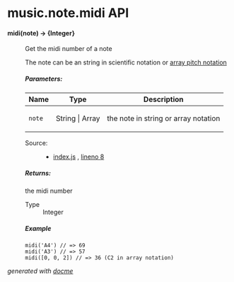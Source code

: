 # music.note.midi API


<!-- START docme generated API please keep comment here to allow auto update -->
<!-- DON'T EDIT THIS SECTION, INSTEAD RE-RUN docme TO UPDATE -->

<div>
<div class="jsdoc-githubify">
<section>
<article>
<div class="container-overview">
<dl class="details">
</dl>
</div>
<dl>
<dt>
<h4 class="name" id="midi"><span class="type-signature"></span>midi<span class="signature">(note)</span><span class="type-signature"> &rarr; {Integer}</span></h4>
</dt>
<dd>
<div class="description">
<p>Get the midi number of a note</p>
<p>The note can be an string in scientific notation or
<a href="https://github.com/danigb/music.array.notation">array pitch notation</a></p>
</div>
<h5>Parameters:</h5>
<table class="params">
<thead>
<tr>
<th>Name</th>
<th>Type</th>
<th class="last">Description</th>
</tr>
</thead>
<tbody>
<tr>
<td class="name"><code>note</code></td>
<td class="type">
<span class="param-type">String</span>
|
<span class="param-type">Array</span>
</td>
<td class="description last"><p>the note in string or array notation</p></td>
</tr>
</tbody>
</table>
<dl class="details">
<dt class="tag-source">Source:</dt>
<dd class="tag-source"><ul class="dummy">
<li>
<a href="https://github.com/danigb/music.note.midi/blob/master/index.js">index.js</a>
<span>, </span>
<a href="https://github.com/danigb/music.note.midi/blob/master/index.js#L8">lineno 8</a>
</li>
</ul></dd>
</dl>
<h5>Returns:</h5>
<div class="param-desc">
<p>the midi number</p>
</div>
<dl>
<dt>
Type
</dt>
<dd>
<span class="param-type">Integer</span>
</dd>
</dl>
<h5>Example</h5>
<pre class="prettyprint"><code>midi('A4') // => 69
midi('A3') // => 57
midi([0, 0, 2]) // => 36 (C2 in array notation)</code></pre>
</dd>
</dl>
</article>
</section>
</div>

*generated with [docme](https://github.com/thlorenz/docme)*
</div>
<!-- END docme generated API please keep comment here to allow auto update -->